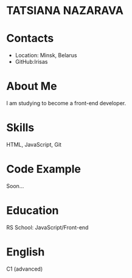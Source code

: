 # TATSIANA NAZARAVA
# Contacts
+ Location: Minsk, Belarus
+ GitHub:Irisas
# About Me
I am studying to become a front-end developer.
# Skills
HTML, JavaScript, Git
# Code Example
Soon...
# Education
RS School: JavaScript/Front-end
# English
C1 (advanced) 
